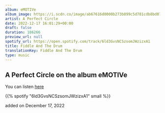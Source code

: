 ```yaml
---
album: eMOTIVe
album_image: https://i.scdn.co/image/ab67616d0000b273b899c5d781cdb8bd0788b27f
artist: A Perfect Circle
date: 2022-12-17 16:01:29+00:00
draft: false
duration: 186266
preview_url: null
spotify_url: https://open.spotify.com/track/6ld3GvsNCSzsomJWzizxA1
title: Fiddle And The Drum
translationKey: Fiddle And The Drum
type: music
---
```


## A Perfect Circle on the album eMOTIVe

You can listen [here](https://open.spotify.com/track/6ld3GvsNCSzsomJWzizxA1)

{{% spotify "6ld3GvsNCSzsomJWzizxA1" small %}}

added on December 17, 2022